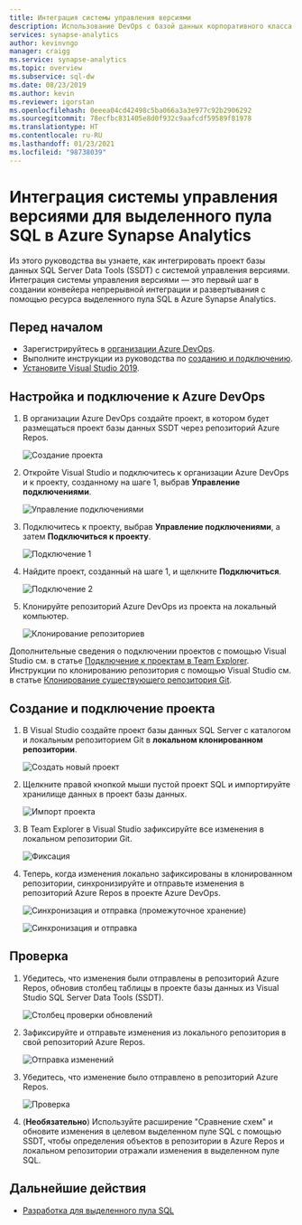 ```yaml
---
title: Интеграция системы управления версиями
description: Использование DevOps с базой данных корпоративного класса для выделенного пула SQL и интеграция платформенной функциональности системы управления версиями с помощью Azure Repos (Git и GitHub).
services: synapse-analytics
author: kevinvngo
manager: craigg
ms.service: synapse-analytics
ms.topic: overview
ms.subservice: sql-dw
ms.date: 08/23/2019
ms.author: kevin
ms.reviewer: igorstan
ms.openlocfilehash: 0eeea04cd42498c5ba066a3a3e977c92b2906292
ms.sourcegitcommit: 78ecfbc831405e8d0f932c9aafcdf59589f81978
ms.translationtype: HT
ms.contentlocale: ru-RU
ms.lasthandoff: 01/23/2021
ms.locfileid: "98738039"
---
```

# <a name="source-control-integration-for-dedicated-sql-pool-in-azure-synapse-analytics"></a>Интеграция системы управления версиями для выделенного пула SQL в Azure Synapse Analytics

Из этого руководства вы узнаете, как интегрировать проект базы данных SQL Server Data Tools (SSDT) с системой управления версиями.  Интеграция системы управления версиями — это первый шаг в создании конвейера непрерывной интеграции и развертывания с помощью ресурса выделенного пула SQL в Azure Synapse Analytics.

## <a name="before-you-begin"></a>Перед началом

- Зарегистрируйтесь в [организации Azure DevOps](https://azure.microsoft.com/services/devops/).
- Выполните инструкции из руководства по [созданию и подключению](create-data-warehouse-portal.md).
- [Установите Visual Studio 2019](https://visualstudio.microsoft.com/vs/older-downloads/).

## <a name="set-up-and-connect-to-azure-devops"></a>Настройка и подключение к Azure DevOps

1. В организации Azure DevOps создайте проект, в котором будет размещаться проект базы данных SSDT через репозиторий Azure Repos.

   ![Создание проекта](./media/sql-data-warehouse-source-control-integration/1-create-project-azure-devops.png "Создание проекта")

2. Откройте Visual Studio и подключитесь к организации Azure DevOps и к проекту, созданному на шаге 1, выбрав **Управление подключениями**.

   ![Управление подключениями](./media/sql-data-warehouse-source-control-integration/2-manage-connections.png "Управление подключениями")

3. Подключитесь к проекту, выбрав **Управление подключениями**, а затем **Подключиться к проекту**.
 
    ![Подключение 1](./media/sql-data-warehouse-source-control-integration/3-connect-project.png "Подключение")


4. Найдите проект, созданный на шаге 1, и щелкните **Подключиться**.
 
    ![Подключение 2](./media/sql-data-warehouse-source-control-integration/3.5-connect.png "Подключение")


3. Клонируйте репозиторий Azure DevOps из проекта на локальный компьютер.

   ![Клонирование репозиториев](./media/sql-data-warehouse-source-control-integration/4-clone-repo.png "Клонирование репозиториев")

Дополнительные сведения о подключении проектов с помощью Visual Studio см. в статье [Подключение к проектам в Team Explorer](/visualstudio/ide/connect-team-project?view=vs-2019&preserve-view=true). Инструкции по клонированию репозитория с помощью Visual Studio см. в статье [Клонирование существующего репозитория Git](/azure/devops/repos/git/clone?tabs=visual-studio&view=azure-devops&preserve-view=true). 

## <a name="create-and-connect-your-project"></a>Создание и подключение проекта

1. В Visual Studio создайте проект базы данных SQL Server с каталогом и локальным репозиторием Git в **локальном клонированном репозитории**.

   ![Создать новый проект](./media/sql-data-warehouse-source-control-integration/5-create-new-project.png "Создание нового проекта")  

2. Щелкните правой кнопкой мыши пустой проект SQL и импортируйте хранилище данных в проект базы данных.

   ![Импорт проекта](./media/sql-data-warehouse-source-control-integration/6-import-new-project.png "Импорт проекта")  

3. В Team Explorer в Visual Studio зафиксируйте все изменения в локальном репозитории Git.

   ![Фиксация](./media/sql-data-warehouse-source-control-integration/6.5-commit-push-changes.png "Commit")  

4. Теперь, когда изменения локально зафиксированы в клонированном репозитории, синхронизируйте и отправьте изменения в репозиторий Azure Repos в проекте Azure DevOps.

   ![Синхронизация и отправка (промежуточное хранение)](./media/sql-data-warehouse-source-control-integration/7-commit-push-changes.png "Синхронизация и отправка (промежуточное хранение)")

   ![Синхронизация и отправка](./media/sql-data-warehouse-source-control-integration/7.5-commit-push-changes.png "Синхронизация и отправка")  

## <a name="validation"></a>Проверка

1. Убедитесь, что изменения были отправлены в репозиторий Azure Repos, обновив столбец таблицы в проекте базы данных из Visual Studio SQL Server Data Tools (SSDT).

   ![Столбец проверки обновлений](./media/sql-data-warehouse-source-control-integration/8-validation-update-column.png "Столбец проверки обновлений")

2. Зафиксируйте и отправьте изменения из локального репозитория в свой репозиторий Azure Repos.

   ![Отправка изменений](./media/sql-data-warehouse-source-control-integration/9-push-column-change.png "Отправка изменений")

3. Убедитесь, что изменение было отправлено в репозиторий Azure Repos.

   ![Проверка](./media/sql-data-warehouse-source-control-integration/10-verify-column-change-pushed.png "Проверка изменений")

4. (**Необязательно**) Используйте расширение "Сравнение схем" и обновите изменения в целевом выделенном пуле SQL с помощью SSDT, чтобы определения объектов в репозитории в Azure Repos и локальном репозитории отражали изменения в выделенном пуле SQL.

## <a name="next-steps"></a>Дальнейшие действия

- [Разработка для выделенного пула SQL](sql-data-warehouse-overview-develop.md)
